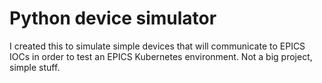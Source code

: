 # Python device simulator

I created this to simulate simple devices that will communicate to EPICS IOCs in order to test an EPICS Kubernetes environment.
Not a big project, simple stuff.
